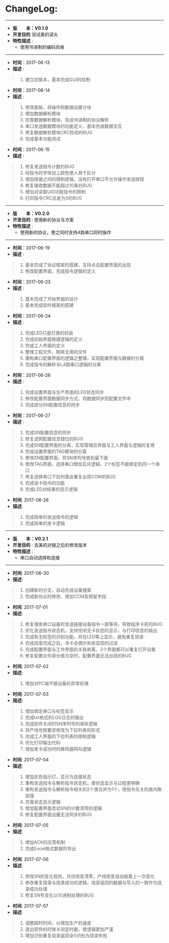 # ChangeLog:
*****************************************************************************************
* **版　　本：V0.1.0**
* **开发目的** 测试美的读头
* **特性描述** :
	* 使用16进制的编码风格
*****************************************************************************************
* **时间**：2017-06-13
* **描述** :
> 1. 建立初版本，基本完成GUI的绘制

* **时间**：2017-06-14
* **描述** :
> 1. 修改面板，将操作和数据设置分块
> 2. 增加数据解析模块
> 3. 完善数据解析模块，完成16进制的协议解析
> 4. 串口发送数据模块的功能定义，基本完成数据交互
> 5. 修复数据解析模块CRC检验的BUG
> 6. 完成基本功能测试

* **时间**：2017-06-15
* **描述** :
> 1. 修复发送指令计数的BUG
> 2. 给指令的字体加上颜色使人易于区分
> 3. 增加按键之间的限制逻辑，没有打开串口不允许操作发送按钮
> 4. 修复接收数据不能超过10条的BUG
> 5. 增加对读取UID功能指令的限制
> 6. 打印指令CRC总是为0的BUG

*****************************************************************************************
* **版　　本：V0.2.0**
* **开发目的** : 使用新的协议与方案
* **特性描述** :
	* 使用新的协议，使之同时支持4路串口同时操作
*****************************************************************************************
* **时间**：2017-06-19
* **描述** :
> 1. 基本完成了协议框架的搭建，支持点击配置界面的出现
> 2. 修改配置界面，完成指令逻辑的定义

* **时间**：2017-06-23
* **描述** :
> 1. 基本完成了开始界面的设计
> 2. 基本完成软件框架的搭建

* **时间**：2017-06-24
* **描述** :
> 1. 完成LED只是灯类的封装
> 2. 完成初始界面按键逻辑的定义
> 3. 完成工人界面的定义
> 4. 整理工程文件，剔除无用的文件
> 5. 重构串口配置界面的逻辑之整理，实现配置界面与数据的分离
> 6. 完成指令的解析与L4路串口逻辑的分离

* **时间**：2017-06-26
* **描述** :
> 1. 完成设置界面与生产界面的LED状态同步
> 2. 修改配置界面数据同步方式，将数据同步到配置文件中
> 3. 完成部分SN配置信息的同步

* **时间**：2017-06-27
* **描述** :
> 1. 完成SN配置信息的同步
> 2. 修复滤网配置信息错位的BUG
> 3. 完成SN配置界面的分离，实现管理员界面与工人界面与逻辑的复用
> 4. 完成设置界面的TAG模块的分离
> 5. 修改SN配置界面，将SN序列号放到最下面
> 6. 修改TAG界面，选择串口增加互斥逻辑，2个标签不能绑定到同一个串口
> 7. 修复选择串口下拉列表出重复出现COM的BUG
> 8. 完成读卡指令的功能
> 9. 完成LED对结果的显示逻辑

* **时间**: 2017-06-28
* **描述**:
> 1. 完成简单的发送指令的逻辑
> 2. 完成简单的发卡逻辑

*****************************************************************************************
* **版　　本：V0.2.1**
* **开发目的** : 去美的对接之后的修改版本
* **特性描述** :
	* 串口自动选择和连接
*****************************************************************************************
* **时间**: 2017-06-30
* **描述**:
> 1. 创建新的分支，自动完成设备搜索
> 2. 完成新协议的修改，增加CCM及预留字段

* **时间**: 2017-07-01
* **描述**:
> 1. 修复搜索串口设备时发送链接设备指令一直等待，导致程序卡死的BUG
> 2. 优化发送指令状态机，支持空闲无卡状态的显示，与打印信息的输出
> 3. 完成有无标签的识别功能，并在LED等上显示，避免重复烧录
> 4. 完成烧录完成之后，寻卡会偶尔失败显现的过滤
> 5. 完成配置界面与工作界面的关联剥离，2个界面都可以重复打开设置
> 6. 修复配置文件部分值为空时，配置界面无法出现的BUG

* **时间**: 2017-07-02
* **描述**:
> 1. 增加对PC端不接设备的异常处理

* **时间**: 2017-07-03
* **描述**:
> 1. 增加绑定串口与标签显示
> 2. 完成txt格式的LOG日志的输出
> 3. 完成软件关闭时SN序列号的保存逻辑
> 4. 将产线号按要求修改为下拉列表的形式
> 5. 完成工人界面的下拉列表的限制逻辑
> 6. 优化打印输出代码
> 7. 增加发卡成功时的蜂鸣器鸣叫逻辑

* **时间**: 2017-07-04
* **描述**:
> 1. 增加灰色指示灯，显示为连接状态
> 2. 重构发送指令与解析指令状态机，使状态显示与过程更明确
> 3. 重构发送指令与解析指令相关的2个类合并为1个，使指令先关的类内聚加强
> 4. 完善状态显示逻辑
> 5. 增加配置界面改动SN的计数清零的逻辑
> 6. 修复配置界面设置无法同步的BUG

* **时间**: 2017-07-05
* **描述**:
> 1. 增加ACK的应答机制
> 2. 完成Excel格式数据的导出

* **时间**: 2017-07-06
* **描述**:
> 1. 修改SN的变化规则，月份改变清零，产线改变自动接着上一次变化
> 2. 修改重复烧录与烧录成功的逻辑，烧录返回的数据与写入的一致作为烧录成功处理
> 3. 修复SN号变化以10进制处理的BUG

* **时间**: 2017-07-07
* **描述**:
> 1. 调整超时时间，以增加生产的速度
> 2. 退出软件的时候关闭定时器，使逻辑更加严谨
> 3. 增加识别重复烧录返回全0识别为烧录失败
